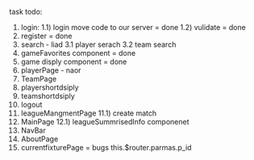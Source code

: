 task todo:
1) login:
   1.1) login move code to our server = done
   1.2) vulidate = done
2) register = done
3) search - liad
    3.1 player serach
    3.2 team search
4) gameFavorites component = done
5) game disply component = done
6) playerPage - naor
7) TeamPage
8) playershortdsiply
9)  teamshortdsiply
10) logout
11) leagueMangmentPage
    11.1) create match
12) MainPage
    12.1) leagueSummrisedInfo componenet
13) NavBar
14) AboutPage
15) currentfixturePage = bugs
this.$router.parmas.p_id